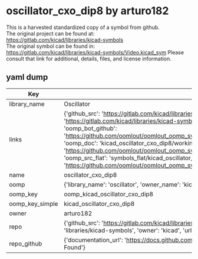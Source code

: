 # oscillator_cxo_dip8 by arturo182  
This is a harvested standardized copy of a symbol from github.  
The original project can be found at:  
https://gitlab.com/kicad/libraries/kicad-symbols  
The original symbol can be found in:
https://gitlab.com/kicad/libraries/kicad-symbols/Video.kicad_sym
Please consult that link for additional, details, files, and license information.  
## yaml dump  
| Key | Value |  
| --- | --- |  
| library_name | Oscillator |  
| links | {'github_src': 'https://gitlab.com/kicad/libraries/kicad-symbols/Video.kicad_sym', 'github_src_repo': 'https://gitlab.com/kicad/libraries/kicad-symbols', 'oomp_bot': 'kicad_oscillator_cxo_dip8/working', 'oomp_bot_github': 'https://github.com/oomlout/oomlout_oomp_symbol_bot/tree/main/kicad_oscillator_cxo_dip8/working', 'oomp_doc': 'kicad_oscillator_cxo_dip8/working', 'oomp_doc_github': 'https://github.com/oomlout/oomlout_oomp_symbol_doc/tree/main/kicad_oscillator_cxo_dip8/working', 'oomp_src_flat': 'symbols_flat/kicad_oscillator_cxo_dip8/working', 'oomp_src_flat_github': 'https://github.com/oomlout/oomlout_oomp_symbol_src/tree/main/kicad_oscillator_cxo_dip8/working'} |  
| name | oscillator_cxo_dip8 |  
| oomp | {'library_name': 'oscillator', 'owner_name': 'kicad', 'symbol_name': 'oscillator_cxo_dip8'} |  
| oomp_key | oomp_kicad_oscillator_cxo_dip8 |  
| oomp_key_simple | kicad_oscillator_cxo_dip8 |  
| owner | arturo182 |  
| repo | {'github_src': 'https://gitlab.com/kicad/libraries/kicad-symbols/Video.kicad_sym', 'name': 'libraries/kicad-symbols', 'owner': 'kicad', 'url': 'https://gitlab.com/kicad/libraries/kicad-symbols'} |  
| repo_github | {'documentation_url': 'https://docs.github.com/rest/repos/repos#get-a-repository', 'message': 'Not Found'} |  

